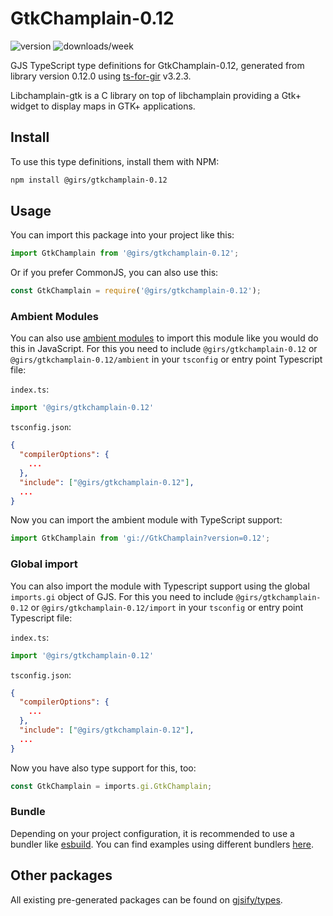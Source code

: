 
# GtkChamplain-0.12

![version](https://img.shields.io/npm/v/@girs/gtkchamplain-0.12)
![downloads/week](https://img.shields.io/npm/dw/@girs/gtkchamplain-0.12)


GJS TypeScript type definitions for GtkChamplain-0.12, generated from library version 0.12.0 using [ts-for-gir](https://github.com/gjsify/ts-for-gir) v3.2.3.

Libchamplain-gtk is a C library on top of libchamplain providing a Gtk+ widget to display maps in GTK+ applications.

## Install

To use this type definitions, install them with NPM:
```bash
npm install @girs/gtkchamplain-0.12
```

## Usage

You can import this package into your project like this:
```ts
import GtkChamplain from '@girs/gtkchamplain-0.12';
```

Or if you prefer CommonJS, you can also use this:
```ts
const GtkChamplain = require('@girs/gtkchamplain-0.12');
```

### Ambient Modules

You can also use [ambient modules](https://github.com/gjsify/ts-for-gir/tree/main/packages/cli#ambient-modules) to import this module like you would do this in JavaScript.
For this you need to include `@girs/gtkchamplain-0.12` or `@girs/gtkchamplain-0.12/ambient` in your `tsconfig` or entry point Typescript file:

`index.ts`:
```ts
import '@girs/gtkchamplain-0.12'
```

`tsconfig.json`:
```json
{
  "compilerOptions": {
    ...
  },
  "include": ["@girs/gtkchamplain-0.12"],
  ...
}
```

Now you can import the ambient module with TypeScript support: 

```ts
import GtkChamplain from 'gi://GtkChamplain?version=0.12';
```

### Global import

You can also import the module with Typescript support using the global `imports.gi` object of GJS.
For this you need to include `@girs/gtkchamplain-0.12` or `@girs/gtkchamplain-0.12/import` in your `tsconfig` or entry point Typescript file:

`index.ts`:
```ts
import '@girs/gtkchamplain-0.12'
```

`tsconfig.json`:
```json
{
  "compilerOptions": {
    ...
  },
  "include": ["@girs/gtkchamplain-0.12"],
  ...
}
```

Now you have also type support for this, too:

```ts
const GtkChamplain = imports.gi.GtkChamplain;
```

### Bundle

Depending on your project configuration, it is recommended to use a bundler like [esbuild](https://esbuild.github.io/). You can find examples using different bundlers [here](https://github.com/gjsify/ts-for-gir/tree/main/examples).

## Other packages

All existing pre-generated packages can be found on [gjsify/types](https://github.com/gjsify/types).

